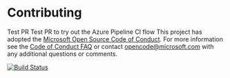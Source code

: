 # Contributing
Test PR
Test PR to try out the Azure Pipeline CI flow
This project has adopted the [Microsoft Open Source Code of Conduct](https://opensource.microsoft.com/codeofconduct/). For more information see the [Code of Conduct FAQ](https://opensource.microsoft.com/codeofconduct/faq/) or contact [opencode@microsoft.com](mailto:opencode@microsoft.com) with any additional questions or comments.

[![Build Status](https://dev.azure.com/jessethomas0763/Parts%20Unlimited%20E2E%20-%20GitHub%20Integration/_apis/build/status/jesse1976.PartsUnlimitedE2E?branchName=master)](https://dev.azure.com/jessethomas0763/Parts%20Unlimited%20E2E%20-%20GitHub%20Integration/_build/latest?definitionId=25&branchName=master)
